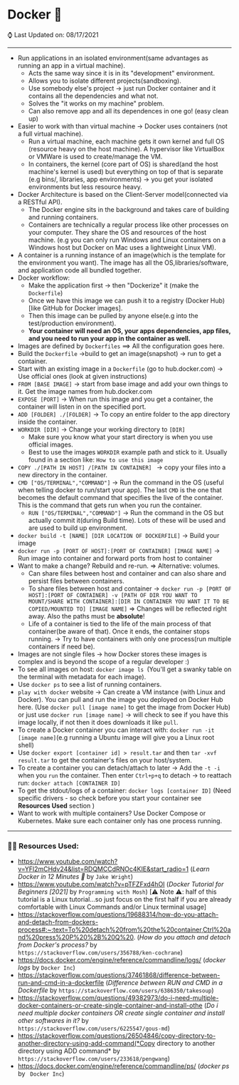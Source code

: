 # Docker 🐋

⌚ Last Updated on: 08/17/2021

***

- Run applications in an isolated environment(same advantages as running an app in a virtual machine).
  - Acts the same way since it is in its "development" environment.
  - Allows you to isolate different projects(sandboxing).
  - Use somebody else's project -> just run Docker container and it contains all the dependencies and what not.
  - Solves the "it works on my machine" problem.
  - Can also remove app and all its dependences in one go! (easy clean up)
- Easier to work with than virtual machine -> Docker uses containers (not a full virtual machine).
  - Run a virtual machine, each machine gets it own kernel and full OS (resource heavy on the host machine). A hypervisor like VirtualBox or VMWare is used to create/manage the VM.
  - In containers, the kernel (core part of OS) is shared(and the host machine's kernel is used) but everything on top of that is separate (e.g bins/, libraries, app environments) -> you get your isolated environments but less resource heavy.
- Docker Architecture is based on the Client-Server model(connected via a RESTful API).
  - The Docker engine sits in the background and takes care of building and running containers. 
  - Containers are technically a regular process like other processes on your computer. They share the OS and resources of the host machine. (e.g you can only run Windows and Linux containers on a Windows host but Docker on Mac uses a lightweight Linux VM).
- A container is a running instance of an image(which is the template for the environment you want). The image has all the OS,libraries/software, and application code all bundled together.
- Docker workflow:
  - Make the application first -> then "Dockerize" it (make the `Dockerfile`)
  - Once we have this image we can push it to a registry (Docker Hub)[like GitHub for Docker images].
  - Then this image can be pulled by anyone else(e.g into the test/production environment).
  - **Your container will need an OS, your apps dependencies, app files, and you need to run your app in the container as well.**
-  Images are defined by `Dockerfiles` ==> All the configuration goes here.
  - Build the `Dockerfile` ->build to get an image(snapshot) -> run to get a container.
  - Start with an existing image in a `Dockerfile` (go to hub.docker.com) -> Use official ones  (look at given instructions)
  - `FROM [BASE IMAGE]` -> start from base image and add your own things to it. Get the image names from hub.docker.com
  - `EXPOSE [PORT]` -> When run this image and you get a container, the container will listen in on the specified port.
  - `ADD [FOLDER] ./[FOLDER]` -> To copy an entire folder to the app directory inside the container.
  - `WORKDIR [DIR]` -> Change your working directory to `[DIR]`
    - Make sure you know what your start directory is when you use official images.
    - Best to use the images `WORKDIR` example path and stick to it. Usually found in a section like: `How to use this image`
  - `COPY ./[PATH IN HOST] /[PATH IN CONTAINER] ` -> copy your files into a new directory in the container.
  - `CMD ["OS/TERMINAL","COMMAND"]` -> Run the command in the OS (useful when telling docker to run/start your app). The last `CMD` is the one that becomes the default command that specifies the live of the container. This is the command that gets run when you run the container.
    - `RUN ["OS/TERMINAL","COMMAND"]` -> Run the command in the OS but actually commit it(during Build time). Lots of these will be used and are used to build up environment.
  - `docker build -t [NAME] [DIR LOCATION OF DOCKERFILE]` -> Build your image
  - `docker run -p [PORT OF HOST]:[PORT OF CONTAINER] [IMAGE NAME]` -> Run image into container and forward ports from host to container
  - Want to make a change? Rebuild and re-run. => Alternative: volumes.
    - Can share files between host and container and can also share and persist files between containers.
    - To share files between host and container -> `docker run -p [PORT OF HOST]:[PORT OF CONTAINER] -v [PATH OF DIR YOU WANT TO MOUNT/SHARE WITH CONTAINER]:[DIR IN CONTAINER YOU WANT IT TO BE COPIED/MOUNTED TO] [IMAGE NAME]`  => Changes will be reflected right away. Also the paths must be **absolute**!
    - Life of a container is tied to the life of the main  process of that container(be aware of that). Once it ends, the container stops running. -> Try to have containers with only one process(run multiple containers if need be).
  - Images are not single files -> how Docker stores these images is complex and is beyond the scope of a regular developer :) 
  - To see all images on host: `docker image ls `(You'll get a swanky table on the terminal with metadata for each image).
  - Use `docker ps` to see a list of running containers.
  - `play with docker` website -> Can create a VM instance (with Linux and Docker). You can pull and run the image you deployed on Docker Hub here. (Use `docker pull [image name]` to get the image from Docker Hub) or just use `docker run [image name]` -> will check to see if you have this image locally, if not then it does downloads it like `pull`.
  - To create a Docker container you can interact with: `docker run -it [image name]`(e.g running a Ubuntu image will give you a Linux root shell)
  - Use `docker export [container id] > result.tar` and then `tar -xvf result.tar` to get the container's files on your host/system.
  - To create a container you can detach/attach to later -> Add the `-t -i` when you `run` the container. Then enter `Ctrl+p+q` to detach -> to reattach run: `docker attach [CONTAINER ID]`
  - To get the stdout/logs of a container: `docker logs [container ID]` (Need specific drivers - so check before you start your container see __Resources Used__ section )
  - Want to work with multiple containers? Use Docker Compose or Kubernetes. Make sure each container only has one process running.
 
***

### 🥽🥼 Resources Used:

- https://www.youtube.com/watch?v=YFl2mCHdv24&list=RDQMCCdRNOc4KIE&start_radio=1 (*Learn Docker in 12 Minutes 🐳* by `Jake Wright`)
- https://www.youtube.com/watch?v=pTFZFxd4hOI (*Docker Tutorial for Beginners [2021]* by `Programming with Mosh`) [⚠ Note ⚠: half of this tutorial is a Linux tutorial...so just focus on the first half if you are already comfortable with Linux Commands and/or Linux terminal usage]
- https://stackoverflow.com/questions/19688314/how-do-you-attach-and-detach-from-dockers-process#:~:text=To%20detach%20from%20the%20container,Ctrl%20and%20press%20P%20%2B%20Q%20. (*How do you attach and detach from Docker's process?* by `https://stackoverflow.com/users/356788/ken-cochrane`)
- https://docs.docker.com/engine/reference/commandline/logs/ (*docker logs* by `Docker Inc`)
- https://stackoverflow.com/questions/37461868/difference-between-run-and-cmd-in-a-dockerfile (*Difference between RUN and CMD in a Dockerfile* by `https://stackoverflow.com/users/6386350/takesoup`)
- https://stackoverflow.com/questions/49382973/do-i-need-multiple-docker-containers-or-create-single-container-and-install-othe (*Do i need multiple docker containers OR create single container and install other softwares in it?* by `https://stackoverflow.com/users/6225547/gous-md`)
- https://stackoverflow.com/questions/26504846/copy-directory-to-another-directory-using-add-command(*Copy directory to another directory using ADD command* by `https://stackoverflow.com/users/233618/pengwang`)
- https://docs.docker.com/engine/reference/commandline/ps/ (*docker ps* by ` Docker Inc`)
